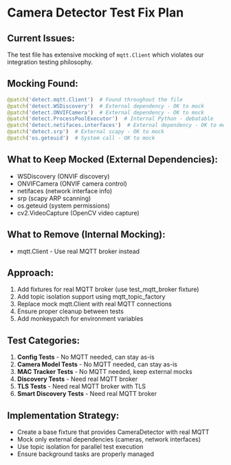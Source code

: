 # Camera Detector Test Fix Plan

## Current Issues:
The test file has extensive mocking of `mqtt.Client` which violates our integration testing philosophy. 

## Mocking Found:
```python
@patch('detect.mqtt.Client')  # Found throughout the file
@patch('detect.WSDiscovery')  # External dependency - OK to mock
@patch('detect.ONVIFCamera')  # External dependency - OK to mock  
@patch('detect.ProcessPoolExecutor')  # Internal Python - debatable
@patch('detect.netifaces.interfaces')  # External dependency - OK to mock
@patch('detect.srp')  # External scapy - OK to mock
@patch('os.geteuid')  # System call - OK to mock
```

## What to Keep Mocked (External Dependencies):
- WSDiscovery (ONVIF discovery)
- ONVIFCamera (ONVIF camera control)
- netifaces (network interface info)
- srp (scapy ARP scanning)
- os.geteuid (system permissions)
- cv2.VideoCapture (OpenCV video capture)

## What to Remove (Internal Mocking):
- mqtt.Client - Use real MQTT broker instead

## Approach:
1. Add fixtures for real MQTT broker (use test_mqtt_broker fixture)
2. Add topic isolation support using mqtt_topic_factory
3. Replace mock mqtt.Client with real MQTT connections
4. Ensure proper cleanup between tests
5. Add monkeypatch for environment variables

## Test Categories:
1. **Config Tests** - No MQTT needed, can stay as-is
2. **Camera Model Tests** - No MQTT needed, can stay as-is  
3. **MAC Tracker Tests** - No MQTT needed, keep external mocks
4. **Discovery Tests** - Need real MQTT broker
5. **TLS Tests** - Need real MQTT broker with TLS
6. **Smart Discovery Tests** - Need real MQTT broker

## Implementation Strategy:
- Create a base fixture that provides CameraDetector with real MQTT
- Mock only external dependencies (cameras, network interfaces)
- Use topic isolation for parallel test execution
- Ensure background tasks are properly managed